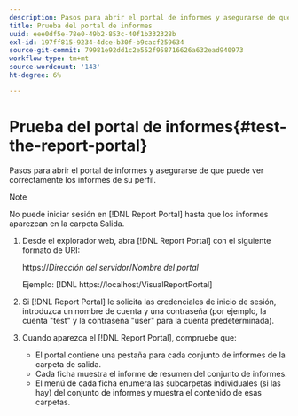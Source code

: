 ```yaml
---
description: Pasos para abrir el portal de informes y asegurarse de que puede ver correctamente los informes de su perfil.
title: Prueba del portal de informes
uuid: eee0df5e-78e0-49b2-853c-40f1b332328b
exl-id: 197ff815-9234-4dce-b30f-b9cacf259634
source-git-commit: 79981e92dd1c2e552f958716626a632ead940973
workflow-type: tm+mt
source-wordcount: '143'
ht-degree: 6%

---
```


# Prueba del portal de informes{#test-the-report-portal}

Pasos para abrir el portal de informes y asegurarse de que puede ver correctamente los informes de su perfil.

>[!NOTE]
>
>No puede iniciar sesión en [!DNL Report Portal] hasta que los informes aparezcan en la carpeta Salida.

1. Desde el explorador web, abra [!DNL Report Portal] con el siguiente formato de URI:

   https://*Dirección del servidor*/*Nombre del portal*

   Ejemplo: [!DNL https://localhost/VisualReportPortal]

1. Si [!DNL Report Portal] le solicita las credenciales de inicio de sesión, introduzca un nombre de cuenta y una contraseña (por ejemplo, la cuenta &quot;test&quot; y la contraseña &quot;user&quot; para la cuenta predeterminada).
1. Cuando aparezca el [!DNL Report Portal], compruebe que:

   * El portal contiene una pestaña para cada conjunto de informes de la carpeta de salida.
   * Cada ficha muestra el informe de resumen del conjunto de informes.
   * El menú de cada ficha enumera las subcarpetas individuales (si las hay) del conjunto de informes y muestra el contenido de esas carpetas.
